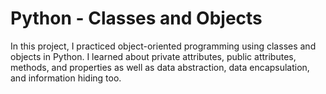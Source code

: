 # Python - Classes and Objects
In this project, I practiced object-oriented programming using classes and objects in Python. I learned about private attributes, public attributes, methods, and properties as well as data abstraction, data encapsulation, and information hiding too.
